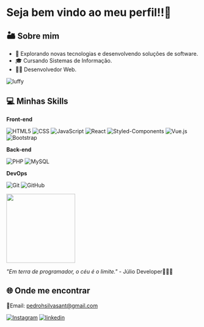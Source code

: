 # Seja bem vindo ao meu perfil!!👋

## 🏜️ Sobre mim

- 🤔 Explorando novas tecnologias e desenvolvendo soluções de software.
- 🎓 Cursando Sistemas de Informação.
- 👨‍💻 Desenvolvedor Web.

![luffy](https://github.com/pedrohsilvah/pedrohsilvah/assets/124065912/6ae24a71-44a4-43b6-8513-0311a63dd745)

## 💻 Minhas Skills

**Front-end**

![HTML5](https://img.shields.io/badge/-HTML5-333333?style=flat&logo=HTML5)
![CSS](https://img.shields.io/badge/-CSS-333333?style=flat&logo=CSS3&logoColor=1572B6)
![JavaScript](https://img.shields.io/badge/-JavaScript-333333?style=flat&logo=javascript)
![React](https://img.shields.io/badge/-React-333333?style=flat&logo=react)
![Styled-Components](https://img.shields.io/badge/styled--components-DB7093?style=flat&logo=styled-components&logoColor=white)
![Vue.js](https://img.shields.io/badge/Vue.js-35495E?style=flat&logo=vue.js&logoColor=4FC08D)
![Bootstrap](https://img.shields.io/badge/Bootstrap-563D7C?style=flat&logo=bootstrap&logoColor=white)

**Back-end**

![PHP](https://img.shields.io/badge/PHP-777BB4?style=flat&logo=php&logoColor=white)
![MySQL](https://img.shields.io/badge/-MySQL-333333?style=flat&logo=mysql)

**DevOps**

![Git](https://img.shields.io/badge/-Git-333333?style=flat&logo=git)
![GitHub](https://img.shields.io/badge/-GitHub-333333?style=flat&logo=github)

<div>
  <img height="180em" src="https://github-readme-stats.vercel.app/api/top-langs/?username=pedrohsilvah&layout=compact&langs_count=16&theme=dracula"/>
</div>

*"Em terra de programador, o céu é o limite."* - Júlio Developer🚀👨‍💻

## 🌐 Onde me encontrar

📧Email: pedrohsilvasant@gmail.com

[![Instagram](https://img.shields.io/badge/Instagram-E4405F?style=flat&logo=instagram&logoColor=white)](https://www.instagram.com/pedro_h345/)
[![linkedin](https://img.shields.io/badge/LinkedIn-0077B5?style=flat&logo=linkedin&logoColor=white)](https://www.linkedin.com/in/pedrohsilvah/)

